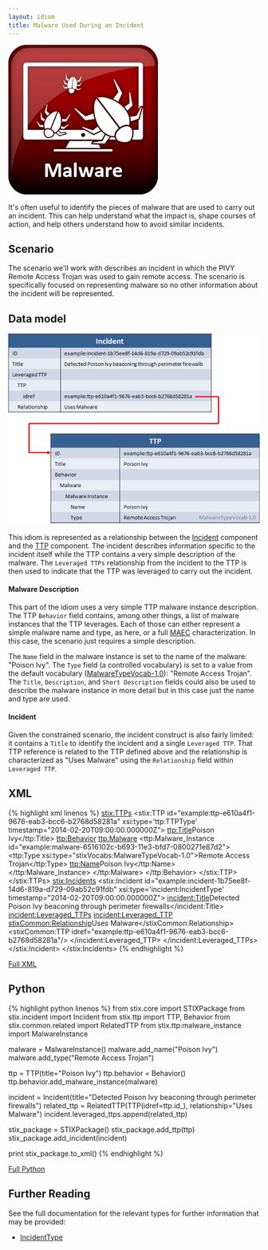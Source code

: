 ```yaml
---
layout: idiom
title: Malware Used During an Incident
---
```


<img src="/images/Malware.png" class="component-img" alt="Malware Icon" />

It's often useful to identify the pieces of malware that are used to carry out an incident. This can help understand what the impact is, shape courses of action, and help others understand how to avoid similar incidents.

## Scenario

The scenario we'll work with describes an incident in which the PIVY Remote Access Trojan was used to gain remote access. The scenario is specifically focused on representing malware so no other information about the incident will be represented.

## Data model

<img src="diagram.png" alt="Malware used during an incident" class="aside-text" />

This idiom is represented as a relationship between the [Incident](/documentation/incident/IncidentType) component and the [TTP](/documentation/ttp/TTPType) component. The incident describes information specific to the incident itself while the TTP contains a very simple description of the malware. The `Leveraged TTPs` relationship from the incident to the TTP is then used to indicate that the TTP was leveraged to carry out the incident.

#### Malware Description

This part of the idiom uses a very simple TTP malware instance description. The TTP `Behavior` field contains, among other things, a list of malware instances that the TTP leverages. Each of those can either represent a simple malware name and type, as here, or a full [MAEC](http://maec.mitre.org) characterization. In this case, the scenario just requires a simple description.

The `Name` field in the malware instance is set to the name of the malware: "Poison Ivy". The `Type` field (a controlled vocabulary) is set to a value from the default vocabulary ([MalwareTypeVocab-1.0](/documentation/stixVocabs/MalwareTypeVocab-1.0)): "Remote Access Trojan". The `Title`, `Description`, and `Short Description` fields could also be used to describe the malware instance in more detail but in this case just the name and type are used.

#### Incident

Given the constrained scenario, the incident construct is also fairly limited: it contains a `Title` to identify the incident and a single `Leveraged TTP`. That TTP reference is related to the TTP defined above and the relationship is characterized as "Uses Malware" using the `Relationship` field within `Leveraged TTP`.

## XML

{% highlight xml linenos %}
<stix:TTPs>
    <stix:TTP id="example:ttp-e610a4f1-9676-eab3-bcc6-b2768d58281a" xsi:type='ttp:TTPType' timestamp="2014-02-20T09:00:00.000000Z">
        <ttp:Title>Poison Ivy</ttp:Title>
        <ttp:Behavior>
            <ttp:Malware>
                <ttp:Malware_Instance id="example:malware-6516102c-b693-11e3-bfd7-0800271e87d2">
                    <ttp:Type xsi:type="stixVocabs:MalwareTypeVocab-1.0">Remote Access Trojan</ttp:Type>
                    <ttp:Name>Poison Ivy</ttp:Name>
                </ttp:Malware_Instance>
            </ttp:Malware>
        </ttp:Behavior>
    </stix:TTP>
</stix:TTPs>
<stix:Incidents>
    <stix:Incident id="example:incident-1b75ee8f-14d6-819a-d729-09ab52c91fdb" xsi:type='incident:IncidentType' timestamp="2014-02-20T09:00:00.000000Z">
        <incident:Title>Detected Poison Ivy beaconing through perimeter firewalls</incident:Title>
        <incident:Leveraged_TTPs>
            <incident:Leveraged_TTP>
                <stixCommon:Relationship>Uses Malware</stixCommon:Relationship>
                <stixCommon:TTP idref="example:ttp-e610a4f1-9676-eab3-bcc6-b2768d58281a"/>
            </incident:Leveraged_TTP>
        </incident:Leveraged_TTPs>
    </stix:Incident>
</stix:Incidents>
{% endhighlight %}

[Full XML](incident-malware.xml)

## Python
{% highlight python linenos %}
from stix.core import STIXPackage
from stix.incident import Incident
from stix.ttp import TTP, Behavior
from stix.common.related import RelatedTTP
from stix.ttp.malware_instance import MalwareInstance

malware = MalwareInstance()
malware.add_name("Poison Ivy")
malware.add_type("Remote Access Trojan")

ttp = TTP(title="Poison Ivy")
ttp.behavior = Behavior()
ttp.behavior.add_malware_instance(malware)

incident = Incident(title="Detected Poison Ivy beaconing through perimeter firewalls")
related_ttp = RelatedTTP(TTP(idref=ttp.id_), relationship="Uses Malware")
incident.leveraged_ttps.append(related_ttp)

stix_package = STIXPackage()
stix_package.add_ttp(ttp)
stix_package.add_incident(incident)

print stix_package.to_xml() 
{% endhighlight %}

[Full Python](incident-malware.py)

## Further Reading

See the full documentation for the relevant types for further information that may be provided:

* [IncidentType](/documentation/incident/IncidentType)